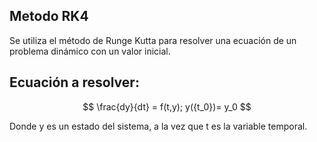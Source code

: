 ## Metodo RK4

Se utiliza el método de Runge Kutta para resolver una ecuación de un problema dinámico con un valor inicial. 

## Ecuación a resolver: 

$$
\frac{dy}{dt} = f(t,y); y({t_0})= y_0
$$ 

Donde y es un estado del sistema, a la vez que t es la variable temporal.  
